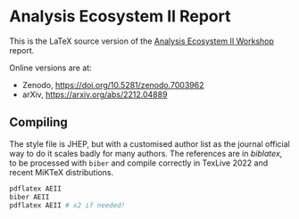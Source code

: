 # Analysis Ecosystem II Report

This is the LaTeX source version of the [Analysis Ecosystem II Workshop](https://indico.cern.ch/event/1125222/) report.

Online versions are at:

- Zenodo, <https://doi.org/10.5281/zenodo.7003962>
- arXiv, <https://arxiv.org/abs/2212.04889>

## Compiling

The style file is JHEP, but with a customised author list as the journal official way to do it scales badly for many authors. The references are in *biblatex*, to be processed with `biber` and compile correctly in TexLive 2022 and recent MiKTeX distributions.

```sh
pdflatex AEII
biber AEII
pdflatex AEII # x2 if needed!
```
